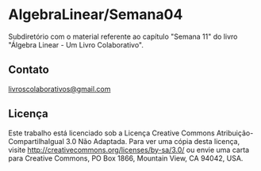 # AlgebraLinear/Semana04

Subdiretório com o material referente ao capítulo "Semana 11" do livro "Álgebra Linear - Um Livro Colaborativo".

## Contato

<livroscolaborativos@gmail.com>

## Licença

Este trabalho está licenciado sob a Licença Creative Commons Atribuição-CompartilhaIgual 3.0 Não Adaptada. Para ver uma cópia desta licença, visite http://creativecommons.org/licenses/by-sa/3.0/ ou envie uma carta para Creative Commons, PO Box 1866, Mountain View, CA 94042, USA.